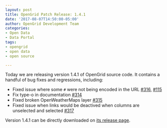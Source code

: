 ```yaml
---
layout: post
title: OpenGrid Patch Release: 1.4.1
date: '2017-08-07T14:50:00-05:00'
author: OpenGrid Development Team
categories:
- Open Data
- Data Portal
tags:
- opengrid
- open data
- open source

---
```

Today we are releasing version 1.4.1 of OpenGrid source code. It contains a handful of bug fixes and regressions, including:

  * Fixed issue where some `#` were not being encoded in the URL [#316](https://github.com/Chicago/opengrid/issues/316), [#115](https://github.com/Chicago/opengrid/issues/115)
  * Fix type-o in documentation [#314](https://github.com/Chicago/opengrid/issues/314)
  * Fixed broken OpenWeatherMaps layer [#315](https://github.com/Chicago/opengrid/issues/315) 
  * Fixed issue when links would be deactived when columns are unselected and selected [#317](https://github.com/Chicago/opengrid/issues/317) 

Version 1.4.1 can be directly downloaded on [its release page](https://github.com/Chicago/opengrid/releases/tag/v1.4.1).
